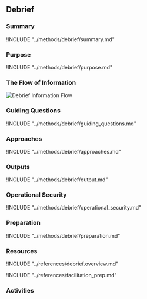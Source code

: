 ## Debrief


### Summary
!INCLUDE "../methods/debrief/summary.md"

### Purpose
!INCLUDE "../methods/debrief/purpose.md"

### The Flow of Information
![Debrief Information Flow](images/info_flows/debrief.svg)

### Guiding Questions
!INCLUDE "../methods/debrief/guiding_questions.md"

### Approaches
!INCLUDE "../methods/debrief/approaches.md"

### Outputs
!INCLUDE "../methods/debrief/output.md"

### Operational Security
!INCLUDE "../methods/debrief/operational_security.md"

### Preparation
!INCLUDE "../methods/debrief/preparation.md"




### Resources
<div class="greybox">
!INCLUDE "../references/debrief.overview.md"

!INCLUDE "../references/facilitation_prep.md"

</div>

### Activities